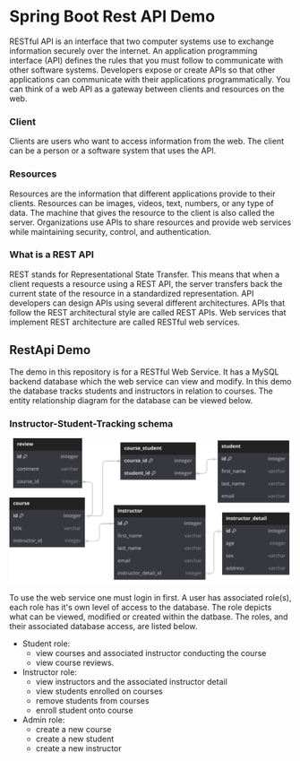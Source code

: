 # Spring Boot Rest API Demo

RESTful API is an interface that two computer systems use to exchange information securely over the internet. An application programming interface (API) defines the rules that you must follow to communicate with other software systems. Developers expose or create APIs so that other applications can communicate with their applications programmatically. You can think of a web API as a gateway between clients and resources on the web.

### Client

Clients are users who want to access information from the web. The client can be a person or a software system that uses the API.

### Resources

Resources are the information that different applications provide to their clients. Resources can be images, videos, text, numbers, or any type of data. The machine that gives the resource to the client is also called the server. Organizations use APIs to share resources and provide web services while maintaining security, control, and authentication.

### What is a REST API

REST stands for Representational State Transfer. This means that when a client requests a resource using a REST API, the server transfers back the current state of the resource in a standardized representation. API developers can design APIs using several different architectures. APIs that follow the REST architectural style are called REST APIs. Web services that implement REST architecture are called RESTful web services.

## RestApi Demo

The demo in this repository is for a RESTful Web Service. It has a MySQL backend database which the web service can view and modify. In this demo the database tracks students and instructors in relation to courses. The entity relationship diagram for the database can be viewed below.

### Instructor-Student-Tracking schema
![Alt text](./RestApi-ERD-Dark-SVG.svg)

To use the web service one must login in first. A user has associated role(s), each role has it's own level of access to the database. The role depicts what can be viewed, modified or created within the datbase. The roles, and their associated database access, are listed below.

- Student role:
  - view courses and associated instructor conducting the course
  - view course reviews.
- Instructor role:
  - view instructors and the associated instructor detail
  - view students enrolled on courses
  - remove students from courses
  - enroll student onto course
- Admin role:
  - create a new course
  - create a new student
  - create a new instructor
